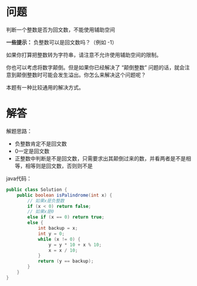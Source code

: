 # 问题
判断一个整数是否为回文数，不能使用辅助空间

**一些提示：**
负整数可以是回文数吗？（例如 -1）

如果你打算把整数转为字符串，请注意不允许使用辅助空间的限制。

你也可以考虑将数字颠倒。但是如果你已经解决了 “颠倒整数” 问题的话，就会注意到颠倒整数时可能会发生溢出。你怎么来解决这个问题呢？

本题有一种比较通用的解决方式。

# 解答
解题思路：

* 负整数肯定不是回文数
* 0一定是回文数
* 正整数中判断是不是回文数，只需要求出其颠倒过来的数，并看两者是不是相等，相等则是回文数，否则则不是

java代码：
```java
public class Solution {
    public boolean isPalindrome(int x) {
        // 如果x是负整数
        if (x < 0) return false;
        // 如果x是0
        else if (x == 0) return true;
        else {
            int backup = x;
            int y = 0;
            while (x != 0) {
                y = y * 10 + x % 10;
                x = x / 10;
            }
            return (y == backup);
        }
    }
}
```
